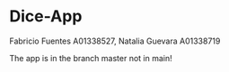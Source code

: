 # Dice-App
Fabricio Fuentes A01338527, 
Natalia Guevara A01338719

The app is in the branch master not in main!
